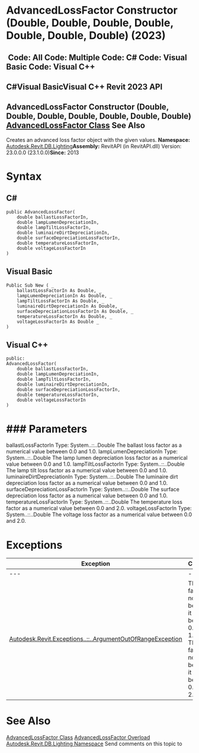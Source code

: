 # AdvancedLossFactor Constructor (Double, Double, Double, Double, Double, Double, Double) (2023)

﻿
 Code: All Code: Multiple Code: C# Code: Visual Basic Code: Visual C++   
---  
C#Visual BasicVisual C++
Revit 2023 API  
---  
AdvancedLossFactor Constructor (Double, Double, Double, Double, Double, Double, Double)  
[AdvancedLossFactor Class](30e62a9d-eb01-8830-f897-dc8f32b486da.md "AdvancedLossFactor Class") See Also  
---  
Creates an advanced loss factor object with the given values. 
**Namespace:** [Autodesk.Revit.DB.Lighting](a6a04f07-7fd2-0a4e-12e7-01842ee6daaf.md "Autodesk.Revit.DB.Lighting Namespace")**Assembly:** RevitAPI (in RevitAPI.dll) Version: 23.0.0.0 (23.1.0.0)**Since:** 2013 
# Syntax
C#  
---  
```text
public AdvancedLossFactor(
	double ballastLossFactorIn,
	double lampLumenDepreciationIn,
	double lampTiltLossFactorIn,
	double luminaireDirtDepreciationIn,
	double surfaceDepreciationLossFactorIn,
	double temperatureLossFactorIn,
	double voltageLossFactorIn
)
```
  
Visual Basic  
---  
```text
Public Sub New ( _
	ballastLossFactorIn As Double, _
	lampLumenDepreciationIn As Double, _
	lampTiltLossFactorIn As Double, _
	luminaireDirtDepreciationIn As Double, _
	surfaceDepreciationLossFactorIn As Double, _
	temperatureLossFactorIn As Double, _
	voltageLossFactorIn As Double _
)
```
  
Visual C++  
---  
```text
public:
AdvancedLossFactor(
	double ballastLossFactorIn, 
	double lampLumenDepreciationIn, 
	double lampTiltLossFactorIn, 
	double luminaireDirtDepreciationIn, 
	double surfaceDepreciationLossFactorIn, 
	double temperatureLossFactorIn, 
	double voltageLossFactorIn
)
```
  
# ### Parameters
ballastLossFactorIn
    Type: System..::..Double The ballast loss factor as a numerical value between 0.0 and 1.0. 
lampLumenDepreciationIn
    Type: System..::..Double The lamp lumen depreciation loss factor as a numerical value between 0.0 and 1.0. 
lampTiltLossFactorIn
    Type: System..::..Double The lamp tilt loss factor as a numerical value between 0.0 and 1.0. 
luminaireDirtDepreciationIn
    Type: System..::..Double The luminaire dirt depreciation loss factor as a numerical value between 0.0 and 1.0. 
surfaceDepreciationLossFactorIn
    Type: System..::..Double The surface depreciation loss factor as a numerical value between 0.0 and 1.0. 
temperatureLossFactorIn
    Type: System..::..Double The temperature loss factor as a numerical value between 0.0 and 2.0. 
voltageLossFactorIn
    Type: System..::..Double The voltage loss factor as a numerical value between 0.0 and 2.0. 
# Exceptions
| Exception | Condition |
| --- | --- |
| --- | --- |
| [Autodesk.Revit.Exceptions..::..ArgumentOutOfRangeException](60f148c9-ece0-a6bb-4e12-bb4a9c8c8a24.md "ArgumentOutOfRangeException Class") | The loss factor is not valid because it is not between 0.0 and 1.0. -or- The loss factor is not valid because it is not between 0.0 and 2.0. |

# See Also
[AdvancedLossFactor Class](30e62a9d-eb01-8830-f897-dc8f32b486da.md "AdvancedLossFactor Class")
[AdvancedLossFactor Overload](54815132-7111-d9f3-4d86-7368e0bd820f.md "AdvancedLossFactor Constructor")
[Autodesk.Revit.DB.Lighting Namespace](a6a04f07-7fd2-0a4e-12e7-01842ee6daaf.md "Autodesk.Revit.DB.Lighting Namespace")
Send comments on this topic to 
